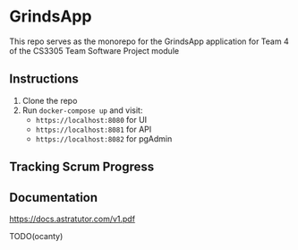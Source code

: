 # GrindsApp

This repo serves as the monorepo for the GrindsApp application for Team 4 of the CS3305 Team Software Project module

## Instructions

1. Clone the repo
1. Run `docker-compose up` and visit:
    * `https://localhost:8080` for UI
    * `https://localhost:8081` for API
    * `https://localhost:8082` for pgAdmin

## Tracking Scrum Progress

## Documentation
https://docs.astratutor.com/v1.pdf

TODO(ocanty)
